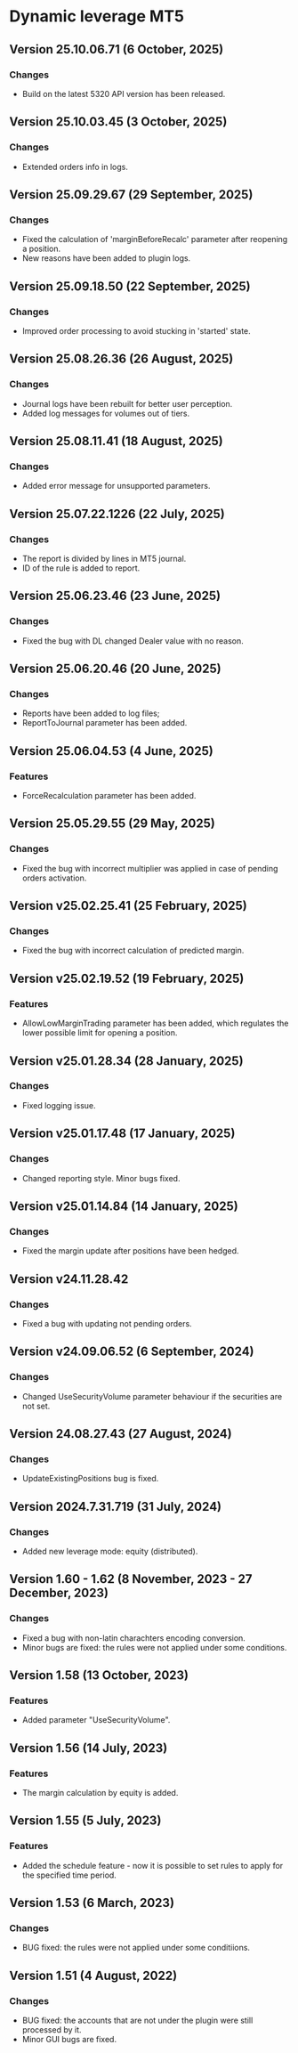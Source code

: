 # Dynamic leverage MT5

## Version 25.10.06.71 (6 October, 2025)
### Changes
* Build on the latest 5320 API version has been released.

## Version 25.10.03.45 (3 October, 2025)
### Changes
* Extended orders info in logs.

## Version 25.09.29.67 (29 September, 2025)
### Changes
* Fixed the calculation of 'marginBeforeRecalc' parameter after reopening a position.
* New reasons have been added to plugin logs. 

## Version 25.09.18.50 (22 September, 2025)
### Changes
* Improved order processing to avoid stucking in 'started' state.

## Version 25.08.26.36 (26 August, 2025)
### Changes
* Journal logs have been rebuilt for better user perception.
* Added log messages for volumes out of tiers.

## Version 25.08.11.41 (18 August, 2025)
### Changes
* Added error message for unsupported parameters.

## Version 25.07.22.1226 (22 July, 2025)
### Changes
* The report is divided by lines in MT5 journal.
* ID of the rule is added to report.

## Version 25.06.23.46 (23 June, 2025)
### Changes
* Fixed the bug with DL changed Dealer value with no reason.

## Version 25.06.20.46 (20 June, 2025)
### Changes
* Reports have been added to log files;
* ReportToJournal parameter has been added.

## Version 25.06.04.53 (4 June, 2025)
### Features
* ForceRecalculation parameter has been added.

## Version 25.05.29.55 (29 May, 2025)
### Changes
* Fixed the bug with incorrect multiplier was applied in case of pending orders activation.

## Version v25.02.25.41 (25 February, 2025)
### Changes
* Fixed the bug with incorrect calculation of predicted margin.

## Version v25.02.19.52 (19 February, 2025)
### Features
* AllowLowMarginTrading parameter has been added, which regulates the lower possible limit for opening a position.

## Version v25.01.28.34 (28 January, 2025)
### Changes
* Fixed logging issue.

## Version v25.01.17.48 (17 January, 2025)
### Changes
* Changed reporting style. Minor bugs fixed.

## Version v25.01.14.84 (14 January, 2025)
### Changes
* Fixed the margin update after positions have been hedged.

## Version v24.11.28.42
### Changes
* Fixed a bug with updating not pending orders.

## Version v24.09.06.52 (6 September, 2024)
### Changes
* Changed UseSecurityVolume parameter behaviour if the securities are not set.

## Version 24.08.27.43 (27 August, 2024)
### Changes
* UpdateExistingPositions bug is fixed.

## Version 2024.7.31.719 (31 July, 2024)
### Changes
* Added new leverage mode: equity (distributed).

## Version 1.60 - 1.62 (8 November, 2023 - 27 December, 2023)
### Changes
* Fixed a bug with non-latin charachters encoding conversion.
* Minor bugs are fixed: the rules were not applied under some conditions.

## Version 1.58 (13 October, 2023)
### Features
* Added parameter "UseSecurityVolume".

## Version 1.56 (14 July, 2023)
### Features
* The margin calculation by equity is added.

## Version 1.55 (5 July, 2023)
### Features
* Added the schedule feature - now it is possible to set rules to apply for the specified time period.

## Version 1.53 (6 March, 2023)
### Changes
* BUG fixed: the rules were not applied under some conditiions.

## Version 1.51 (4 August, 2022)
### Changes
* BUG fixed: the accounts that are not under the plugin were still processed by it.
* Minor GUI bugs are fixed.
